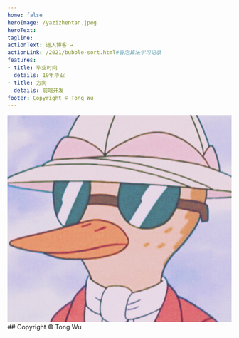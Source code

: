 ```yaml
---
home: false
heroImage: /yazizhentan.jpeg
heroText: 
tagline: 
actionText: 进入博客 →
actionLink: /2021/bubble-sort.html#冒泡算法学习记录
features:
- title: 毕业时间
  details: 19年毕业
- title: 方向
  details: 前端开发
footer: Copyright © Tong Wu
---
```

<img src="./.vuepress/public/yazizhentan.jpeg">
## Copyright © Tong Wu